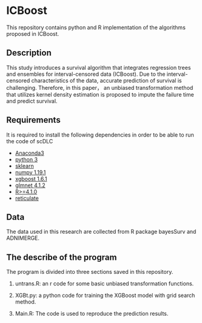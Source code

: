 # ICBoost

This repository contains python and R implementation of the algorithms proposed in ICBoost.

## Description

This study introduces a survival algorithm that integrates regression trees and ensembles for interval-censored data (ICBoost). Due to the interval-censored characteristics of the data, accurate prediction of survival is challenging. Therefore, in this paper， an unbiased transformation method that utilizes kernel density estimation is proposed to impute the failure time and predict survival. 


## Requirements

It is required to install the following dependencies in order to be able to run the code of scDLC

- [Anaconda3](https://www.anaconda.com/products/individual)  
- [python 3](https://www.python.org/downloads/)  
- [sklearn](https://pypi.org/project/sklearn/0.0/)
- [numpy 1.19.1](https://pypi.org/project/numpy/1.19.1/)
- [xgboost 1.6.1](https://pypi.org/project/xgboost/1.6.1/)
- [glmnet 4.1.2](https://pypi.org/project/glmnet/)
- [R>=4.1.0](https://www.r-project.org/)  
- [reticulate](https://cran.r-project.org/web/packages/reticulate)
  
  

## Data

The data used in this research are collected from R package bayesSurv and ADNIMERGE.


## The describe of the program

The program is divided into three sections saved in this repository.

1) untrans.R: an r code for some basic unbiased transformation functions.

2) XGBt.py: a python code for training the XGBoost model with grid search method.

3) Main.R: The code is used to reproduce the prediction results.


